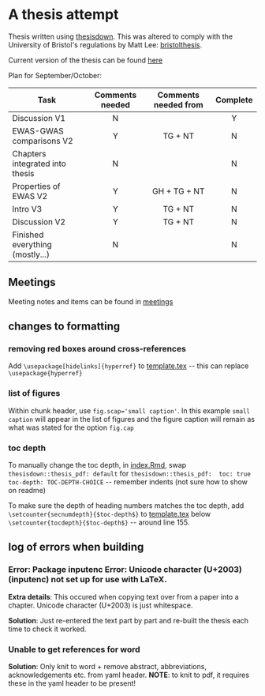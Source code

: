 # A thesis attempt

Thesis written using [thesisdown](https://github.com/ismayc/thesisdown). This was altered to comply with the University of Bristol's regulations by Matt Lee: [bristolthesis](https://github.com/mattlee821/bristolthesis).

Current version of the thesis can be found [here](index/_book/thesis.pdf)

Plan for September/October:

| Task                            | Comments needed | Comments needed from | Complete |
| ------------------------------- |:---------------:|:--------------------:|:--------:|
| Discussion V1                   | N 			  	| 					   | Y 		  |
| EWAS-GWAS comparisons V2        | Y 			  	| TG + NT              | N 		  |
| Chapters integrated into thesis | N 			  	|					   | N 		  |
| Properties of EWAS V2           | Y 			  	| GH + TG + NT         | N 		  |
| Intro V3                        | Y 			  	| TG + NT              | N 		  |
| Discussion V2                   | Y 	  		  	| TG + NT         	   | N 		  |
| Finished everything (mostly...) | N 			  	|                      | N 		  |


## Meetings
Meeting notes and items can be found in [meetings](meetings)

## changes to formatting

### removing red boxes around cross-references

Add `\usepackage[hidelinks]{hyperref}` to [template.tex](index/template.tex) -- this can replace `\usepackage{hyperref}`

### list of figures

Within chunk header, use `fig.scap='small caption'`. In this example `small caption` will appear in the list of figures and the figure caption will remain as what was stated for the option `fig.cap`

### toc depth

To manually change the toc depth, in [index.Rmd](index/index.Rmd), swap `thesisdown::thesis_pdf: default` for 
` thesisdown::thesis_pdf: 
	toc: true
    toc-depth: TOC-DEPTH-CHOICE
` -- remember indents (not sure how to show on readme)

To make sure the depth of heading numbers matches the toc depth, add `  \setcounter{secnumdepth}{$toc-depth$}` to [template.tex](index/template.tex) below `\setcounter{tocdepth}{$toc-depth$}` -- around line 155.

## log of errors when building

### Error: Package inputenc Error: Unicode character (U+2003) (inputenc) not set up for use with LaTeX.

__Extra details__: This occured when copying text over from a paper into a chapter. Unicode character (U+2003) is just whitespace.

__Solution__: Just re-entered the text part by part and re-built the thesis each time to check it worked.

### Unable to get references for word

__Solution__: Only knit to word + remove abstract, abbreviations, acknowledgements etc. from yaml header. __NOTE__: to knit to pdf, it requires these in the yaml header to be present! 

